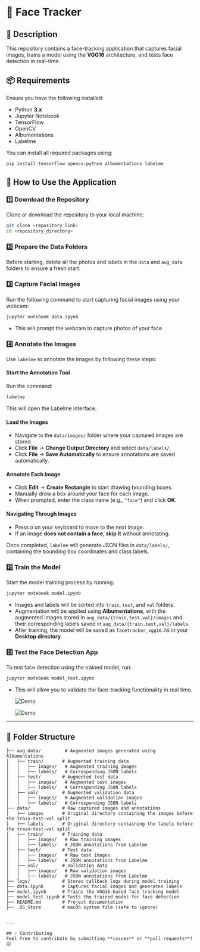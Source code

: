# 📸 Face Tracker  

## 📝 Description  
This repository contains a face-tracking application that captures facial images, trains a model using the **VGG16** architecture, and tests face detection in real-time.  

## 📦 Requirements  

Ensure you have the following installed:  

- Python **3.x**  
- Jupyter Notebook  
- TensorFlow  
- OpenCV  
- Albumentations  
- Labelme  

You can install all required packages using:  
```bash
pip install tensorflow opencv-python albumentations labelme
```

## 🔧 How to Use the Application  

### **1️⃣ Download the Repository**  
Clone or download the repository to your local machine:  
```bash
git clone <repository_link>
cd <repository_directory>
```

### **2️⃣ Prepare the Data Folders**  
Before starting, delete all the photos and labels in the `data` and `aug_data` folders to ensure a fresh start.  

### **3️⃣ Capture Facial Images**  
Run the following command to start capturing facial images using your webcam:  
```bash
jupyter notebook data.ipynb
```
- This will prompt the webcam to capture photos of your face.

### **4️⃣ Annotate the Images**  
Use `labelme` to annotate the images by following these steps:  

#### **Start the Annotation Tool**  
Run the command:  
```bash
labelme
```
This will open the Labelme interface.  

#### **Load the Images**  
- Navigate to the `data/images/` folder where your captured images are stored.  
- Click **File** → **Change Output Directory** and select `data/labels/`.  
- Click **File** → **Save Automatically** to ensure annotations are saved automatically.  

#### **Annotate Each Image**  
- Click **Edit** → **Create Rectangle** to start drawing bounding boxes.  
- Manually draw a box around your face for each image.  
- When prompted, enter the class name (e.g., `"face"`) and click **OK**.  

#### **Navigating Through Images**  
- Press `D` on your keyboard to move to the next image.  
- If an image **does not contain a face**, **skip it** without annotating.  

Once completed, `labelme` will generate JSON files in `data/labels/`, containing the bounding box coordinates and class labels.  

### **5️⃣ Train the Model**  
Start the model training process by running:  
```bash
jupyter notebook model.ipynb
```
- Images and labels will be sorted into `train`, `test`, and `val` folders.  
- Augmentation will be applied using **Albumentations**, with the augmented images stored in `aug_data/{train,test,val}/images` and their corresponding labels saved in `aug_data/{train,test,val}/labels`.
- After training, the model will be saved as `facetracker_vgg16.h5` in your **Desktop directory**.  

### **6️⃣ Test the Face Detection App**  
To test face detection using the trained model, run:  
```bash
jupyter notebook model_test.ipynb
```
- This will allow you to validate the face-tracking functionality in real time.

  ![Demo](test.gif)

  ![Demo](test-speed.gif)

---

## 📂 Folder Structure  
```plaintext
├── aug_data/         # Augmented images generated using Albumentations  
│   ├── train/       # Augmented training data  
│   │   ├── images/   # Augmented training images  
│   │   ├── labels/   # Corresponding JSON labels  
│   ├── test/        # Augmented test data  
│   │   ├── images/   # Augmented test images  
│   │   ├── labels/   # Corresponding JSON labels  
│   ├── val/         # Augmented validation data  
│   │   ├── images/   # Augmented validation images  
│   │   ├── labels/   # Corresponding JSON labels  
├── data/            # Raw captured images and annotations
│   ├── images       # Original directory containing the images before the train-test-val split
│   ├── labels       # Original directory containing the labels before the train-test-val split
│   ├── train/       # Training data  
│   │   ├── images/   # Raw training images  
│   │   ├── labels/   # JSON annotations from Labelme  
│   ├── test/        # Test data  
│   │   ├── images/   # Raw test images  
│   │   ├── labels/   # JSON annotations from Labelme  
│   ├── val/         # Validation data  
│   │   ├── images/   # Raw validation images  
│   │   ├── labels/   # JSON annotations from Labelme  
├── logs/            # Stores callback logs during model training  
├── data.ipynb       # Captures facial images and generates labels  
├── model.ipynb      # Trains the VGG16-based face tracking model  
├── model_test.ipynb # Tests the trained model for face detection  
├── README.md        # Project documentation  
├── .DS_Store        # macOS system file (safe to ignore)  


---

## 💡 Contributing  
Feel free to contribute by submitting **issues** or **pull requests**! 😊  

